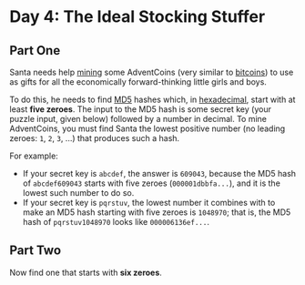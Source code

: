 # Day 4: The Ideal Stocking Stuffer

## Part One

Santa needs help [mining][1] some AdventCoins (very similar to [bitcoins][2]) to 
use as gifts for all the economically forward-thinking little girls and boys.

To do this, he needs to find [MD5][3] hashes which, in [hexadecimal][4], start 
with at least **five zeroes**. The input to the MD5 hash is some secret key 
(your puzzle input, given below) followed by a number in decimal. To mine 
AdventCoins, you must find Santa the lowest positive number (no leading zeroes: 
`1`, `2`, `3`, ...) that produces such a hash.

For example:

 - If your secret key is `abcdef`, the answer is `609043`, because the MD5 hash 
of `abcdef609043` starts with five zeroes (`000001dbbfa...`), and it is the 
lowest such number to do so.
 - If your secret key is `pqrstuv`, the lowest number it combines with to make 
an MD5 hash starting with five zeroes is `1048970`; that is, the MD5 hash of 
`pqrstuv1048970` looks like `000006136ef...`.

## Part Two

Now find one that starts with **six zeroes**.


[1]: https://en.wikipedia.org/wiki/Bitcoin#Mining
[2]: https://en.wikipedia.org/wiki/Bitcoin
[3]: https://en.wikipedia.org/wiki/MD5
[4]: https://en.wikipedia.org/wiki/Hexadecimal
